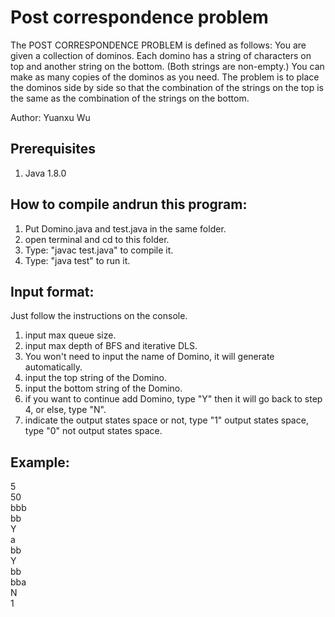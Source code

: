 # Post correspondence problem

The POST CORRESPONDENCE PROBLEM is defined as follows: You are given a collection of dominos. Each domino has a string of characters on top and another string on the bottom. (Both strings are non-empty.) You can make as many copies of the dominos as you need. The problem is to place the dominos side by side so that the combination of the strings on the top is the same as the combination of the strings on the bottom.  

Author: Yuanxu Wu    

## Prerequisites  
1. Java 1.8.0  

## How to compile andrun this program:  
1. Put Domino.java and test.java in the same folder.  
2. open terminal and cd to this folder.  
3. Type: "javac test.java" to compile it.  
4. Type: "java test" to run it.  

## Input format:  
Just follow the instructions on the console.  
1. input max queue size.  
2. input max depth of BFS and iterative DLS.  
3. You won't need to input the name of Domino, it will generate automatically.  
4. input the top string of the Domino.   
5. input the bottom string of the Domino.  
6. if you want to continue add Domino, type "Y" then it will go back to step 4, or else, type "N".  
7. indicate the output states space or not, type "1" output states space, type "0" not output states space.  

## Example:  
5   
50  
bbb   
bb  
Y  
a   
bb  
Y  
bb   
bba  
N  
1  

  
